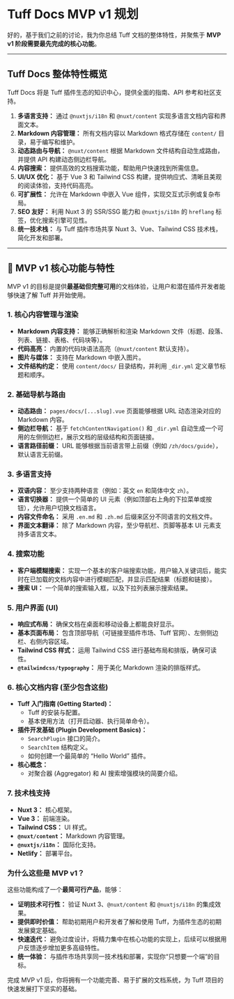 # Tuff Docs MVP v1 规划

好的，基于我们之前的讨论，我为你总结 Tuff 文档的整体特性，并聚焦于 **MVP v1 阶段需要最先完成的核心功能**。

---

## Tuff Docs 整体特性概览

Tuff Docs 将是 Tuff 插件生态的知识中心，提供全面的指南、API 参考和社区支持。

1.  **多语言支持：** 通过 `@nuxtjs/i18n` 和 `@nuxt/content` 实现多语言文档内容和界面文本。
2.  **Markdown 内容管理：** 所有文档内容以 Markdown 格式存储在 `content/` 目录，易于编写和维护。
3.  **动态路由与导航：** `@nuxt/content` 根据 Markdown 文件结构自动生成路由，并提供 API 构建动态侧边栏导航。
4.  **内容搜索：** 提供高效的文档搜索功能，帮助用户快速找到所需信息。
5.  **UI/UX 优化：** 基于 Vue 3 和 Tailwind CSS 构建，提供响应式、清晰且美观的阅读体验，支持代码高亮。
6.  **可扩展性：** 允许在 Markdown 中嵌入 Vue 组件，实现交互式示例或复杂布局。
7.  **SEO 友好：** 利用 Nuxt 3 的 SSR/SSG 能力和 `@nuxtjs/i18n` 的 `hreflang` 标签，优化搜索引擎可见性。
8.  **统一技术栈：** 与 Tuff 插件市场共享 Nuxt 3、Vue、Tailwind CSS 技术栈，简化开发和部署。

---

## 💪 MVP v1 核心功能与特性

MVP v1 的目标是提供**最基础但完整可用**的文档体验，让用户和潜在插件开发者能够快速了解 Tuff 并开始使用。

### 1. 核心内容管理与渲染

- **Markdown 内容支持：** 能够正确解析和渲染 Markdown 文件（标题、段落、列表、链接、表格、代码块等）。
- **代码高亮：** 内置的代码块语法高亮（`@nuxt/content` 默认支持）。
- **图片与媒体：** 支持在 Markdown 中嵌入图片。
- **文件结构约定：** 使用 `content/docs/` 目录结构，并利用 `_dir.yml` 定义章节标题和顺序。

### 2. 基础导航与路由

- **动态路由：** `pages/docs/[...slug].vue` 页面能够根据 URL 动态渲染对应的 Markdown 内容。
- **侧边栏导航：** 基于 `fetchContentNavigation()` 和 `_dir.yml` 自动生成一个可用的左侧侧边栏，展示文档的层级结构和页面链接。
- **语言路径前缀：** URL 能够根据当前语言带上前缀（例如 `/zh/docs/guide`），默认语言无前缀。

### 3. 多语言支持

- **双语内容：** 至少支持两种语言（例如：英文 `en` 和简体中文 `zh`）。
- **语言切换器：** 提供一个简单的 UI 元素（例如顶部右上角的下拉菜单或按钮），允许用户切换文档语言。
- **内容文件命名：** 采用 `.en.md` 和 `.zh.md` 后缀来区分不同语言的文档文件。
- **界面文本翻译：** 除了 Markdown 内容，至少导航栏、页脚等基本 UI 元素支持多语言文本。

### 4. 搜索功能

- **客户端模糊搜索：** 实现一个基本的客户端搜索功能，用户输入关键词后，能实时在已加载的文档内容中进行模糊匹配，并显示匹配结果（标题和链接）。
- **搜索 UI：** 一个简单的搜索输入框，以及下拉列表展示搜索结果。

### 5. 用户界面 (UI)

- **响应式布局：** 确保文档在桌面和移动设备上都能良好显示。
- **基本页面布局：** 包含顶部导航（可链接至插件市场、Tuff 官网）、左侧侧边栏、右侧内容区域。
- **Tailwind CSS 样式：** 运用 Tailwind CSS 进行基础布局和排版，确保可读性。
- **`@tailwindcss/typography`：** 用于美化 Markdown 渲染的排版样式。

### 6. 核心文档内容 (至少包含这些)

- **Tuff 入门指南 (Getting Started)：**
  - Tuff 的安装与配置。
  - 基本使用方法（打开启动器、执行简单命令）。
- **插件开发基础 (Plugin Development Basics)：**
  - `SearchPlugin` 接口的简介。
  - `SearchItem` 结构定义。
  - 如何创建一个最简单的 “Hello World” 插件。
- **核心概念：**
  - 对聚合器 (Aggregator) 和 AI 搜索增强模块的简要介绍。

### 7. 技术栈支持

- **Nuxt 3：** 核心框架。
- **Vue 3：** 前端渲染。
- **Tailwind CSS：** UI 样式。
- **`@nuxt/content`：** Markdown 内容管理。
- **`@nuxtjs/i18n`：** 国际化支持。
- **Netlify：** 部署平台。

### 为什么这些是 MVP v1？

这些功能构成了一个**最简可行产品**，能够：

- **证明技术可行性：** 验证 Nuxt 3、`@nuxt/content` 和 `@nuxtjs/i18n` 的集成效果。
- **提供即时价值：** 帮助初期用户和开发者了解和使用 Tuff，为插件生态的初期发展奠定基础。
- **快速迭代：** 避免过度设计，将精力集中在核心功能的实现上，后续可以根据用户反馈逐步增加更多高级特性。
- **统一体验：** 与插件市场共享同一技术栈和部署，实现你“只想要一个端”的目标。

完成 MVP v1 后，你将拥有一个功能完善、易于扩展的文档系统，为 Tuff 项目的快速发展打下坚实的基础。
